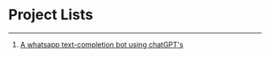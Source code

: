 <h1 width="100%"> Project Lists </h1>
<hr>
<ol>
  <li><a href="https://github.com/Achumi-vitope/Personal-Projects/tree/main/ChatGPT-WhatsApp-Bot" target=_blank>A whatsapp text-completion bot using chatGPT's<a/></li>
</ol>

